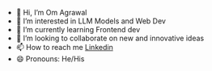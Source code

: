 - 👋 Hi, I’m Om Agrawal
- 👀 I’m interested in LLM Models and Web Dev 
- 🌱 I’m currently learning Frontend dev
- 💞️ I’m looking to collaborate on new and innovative ideas
- 📫 How to reach me [Linkedin](https://www.linkedin.com/in/om-agrawal-164ba6288/)
- 😄 Pronouns: He/His

<!---
om4099/om4099 is a ✨ special ✨ repository because its `README.md` (this file) appears on your GitHub profile.
You can click the Preview link to take a look at your changes.
--->
